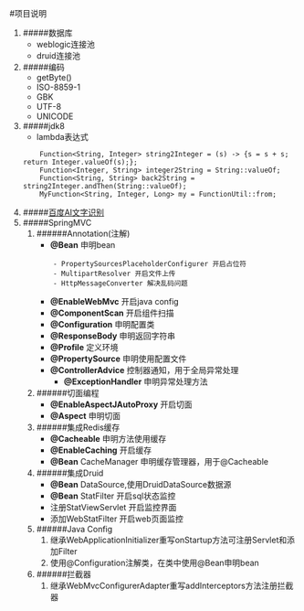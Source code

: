#项目说明
1. #####数据库
    - weblogic连接池
    - druid连接池
2. #####编码
    - getByte()
    - ISO-8859-1
    - GBK
    - UTF-8
    - UNICODE
3. #####jdk8
    - lambda表达式
    ```代码示例
        Function<String, Integer> string2Integer = (s) -> {s = s + s; return Integer.valueOf(s);};
        Function<Integer, String> integer2String = String::valueOf;
        Function<String, String> back2String = string2Integer.andThen(String::valueOf);
        MyFunction<String, Integer, Long> my = FunctionUtil::from;
    ```
4. #####[百度AI文字识别](https://ai.baidu.com/) 
5. #####SpringMVC
    1. ######Annotation(注解)
        - **@Bean** 申明bean
        ``` 
            - PropertySourcesPlaceholderConfigurer 开启占位符
            - MultipartResolver 开启文件上传
            - HttpMessageConverter 解决乱码问题
        ```
        - **@EnableWebMvc** 开启java config
        - **@ComponentScan** 开启组件扫描
        - **@Configuration** 申明配置类
        - **@ResponseBody** 申明返回字符串
        - **@Profile** 定义环境
        - **@PropertySource** 申明使用配置文件
        - **@ControllerAdvice** 控制器通知，用于全局异常处理
           - **@ExceptionHandler** 申明异常处理方法
    2. ######切面编程
        - **@EnableAspectJAutoProxy** 开启切面
        - **@Aspect** 申明切面
    3. ######集成Redis缓存
        - **@Cacheable** 申明方法使用缓存
        - **@EnableCaching** 开启缓存
        - **@Bean** CacheManager 申明缓存管理器，用于@Cacheable
    4. ######集成Druid
        - **@Bean** DataSource,使用DruidDataSource数据源
        - **@Bean** StatFilter 开启sql状态监控
        - 注册StatViewServlet 开启监控界面
        - 添加WebStatFilter 开启web页面监控
    5. ######Java Config
        1. 继承WebApplicationInitializer重写onStartup方法可注册Servlet和添加Filter
        2. 使用@Configuration注解类，在类中使用@Bean申明bean
    6. ######拦截器
        1. 继承WebMvcConfigurerAdapter重写addInterceptors方法注册拦截器
    


 